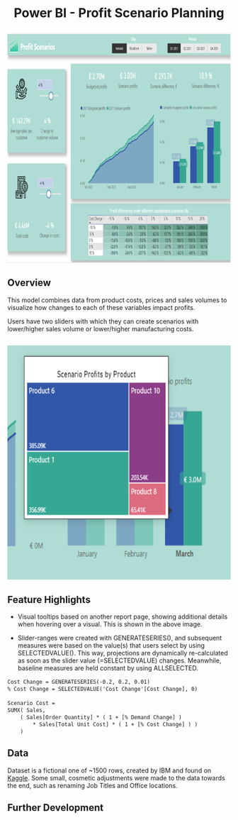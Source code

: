 <h1 align="center">Power BI - Profit Scenario Planning</h1>


<p align="center">
    <img width="872" height="528" src=https://github.com/JohannesJolkkonen/PowerBI-Demos/blob/master/Profit%20Scenarios/images/main.PNG>
</p>

## Overview

This model combines data from product costs, prices and sales volumes to visualize how changes to each of these variables impact profits.

Users have two sliders with which they can create scenarios with lower/higher sales volume or lower/higher manufacturing costs. 

##
<p align="center">
    <img width="872" height="528" src=https://github.com/JohannesJolkkonen/PowerBI-Demos/blob/master/Profit%20Scenarios/images/tooltip.PNG>
</p>

## Feature Highlights

- Visual tooltips based on another report page, showing additional details when hovering over a visual. This is shown in the above image.

- Slider-ranges were created with GENERATESERIES(), and subsequent measures were based on the value(s) that users select by using SELECTEDVALUE(). This way, projections are dynamically re-calculated as soon as the slider value (=SELECTEDVALUE) changes. Meanwhile, baseline measures are held constant by using ALLSELECTED.

```DAX
Cost Change = GENERATESERIES(-0.2, 0.2, 0.01)
% Cost Change = SELECTEDVALUE('Cost Change'[Cost Change], 0)

Scenario Cost = 
SUMX( Sales,
	( Sales[Order Quantity] * ( 1 + [% Demand Change] )
		* Sales[Total Unit Cost] * ( 1 + [% Cost Change] ) ) 
    )
```

## Data

Dataset is a fictional one of ~1500 rows, created by IBM and found on [Kaggle](https://www.kaggle.com/pavansubhasht/ibm-hr-analytics-attrition-dataset). 
Some small, cosmetic adjustments were made to the data towards the end, such as renaming Job Titles and Office locations. 

## Further Development 

 

